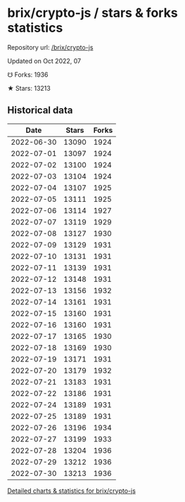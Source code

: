 # brix/crypto-js / stars & forks statistics

Repository url: [/brix/crypto-js](https://github.com/brix/crypto-js)

Updated on Oct 2022, 07

☋ Forks: 1936

★ Stars: 13213

## Historical data
| Date | Stars | Forks |
|------|-------|-------|
| 2022-06-30 | 13090 | 1924 | 
| 2022-07-01 | 13097 | 1924 | 
| 2022-07-02 | 13100 | 1924 | 
| 2022-07-03 | 13104 | 1924 | 
| 2022-07-04 | 13107 | 1925 | 
| 2022-07-05 | 13111 | 1925 | 
| 2022-07-06 | 13114 | 1927 | 
| 2022-07-07 | 13119 | 1929 | 
| 2022-07-08 | 13127 | 1930 | 
| 2022-07-09 | 13129 | 1931 | 
| 2022-07-10 | 13131 | 1931 | 
| 2022-07-11 | 13139 | 1931 | 
| 2022-07-12 | 13148 | 1931 | 
| 2022-07-13 | 13156 | 1932 | 
| 2022-07-14 | 13161 | 1931 | 
| 2022-07-15 | 13160 | 1931 | 
| 2022-07-16 | 13160 | 1931 | 
| 2022-07-17 | 13165 | 1930 | 
| 2022-07-18 | 13169 | 1930 | 
| 2022-07-19 | 13171 | 1931 | 
| 2022-07-20 | 13179 | 1932 | 
| 2022-07-21 | 13183 | 1931 | 
| 2022-07-22 | 13186 | 1931 | 
| 2022-07-24 | 13189 | 1931 | 
| 2022-07-25 | 13189 | 1931 | 
| 2022-07-26 | 13196 | 1934 | 
| 2022-07-27 | 13199 | 1933 | 
| 2022-07-28 | 13204 | 1936 | 
| 2022-07-29 | 13212 | 1936 | 
| 2022-07-30 | 13213 | 1936 | 


[Detailed charts & statistics for brix/crypto-js](https://reviewgithub.com/rep/brix/crypto-js)
